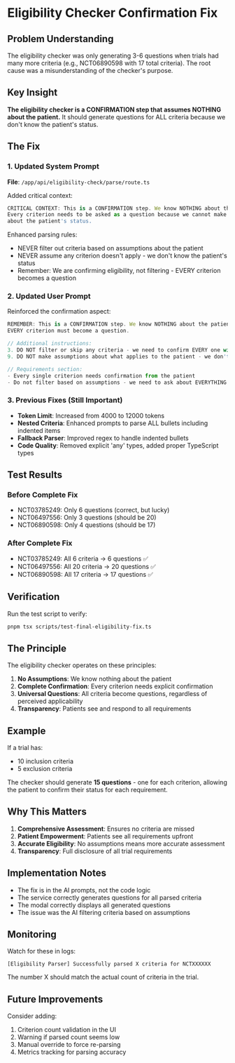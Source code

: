# Eligibility Checker Confirmation Fix

## Problem Understanding
The eligibility checker was only generating 3-6 questions when trials had many more criteria (e.g., NCT06890598 with 17 total criteria). The root cause was a misunderstanding of the checker's purpose.

## Key Insight
**The eligibility checker is a CONFIRMATION step that assumes NOTHING about the patient.** It should generate questions for ALL criteria because we don't know the patient's status.

## The Fix

### 1. Updated System Prompt
**File**: `/app/api/eligibility-check/parse/route.ts`

Added critical context:
```typescript
CRITICAL CONTEXT: This is a CONFIRMATION step. We know NOTHING about the patient. 
Every criterion needs to be asked as a question because we cannot make any assumptions 
about the patient's status.
```

Enhanced parsing rules:
- NEVER filter out criteria based on assumptions about the patient
- NEVER assume any criterion doesn't apply - we don't know the patient's status
- Remember: We are confirming eligibility, not filtering - EVERY criterion becomes a question

### 2. Updated User Prompt
Reinforced the confirmation aspect:
```typescript
REMEMBER: This is a CONFIRMATION step. We know NOTHING about the patient. 
EVERY criterion must become a question.

// Additional instructions:
3. DO NOT filter or skip any criteria - we need to confirm EVERY one with the patient
9. DO NOT make assumptions about what applies to the patient - we don't know their status

// Requirements section:
- Every single criterion needs confirmation from the patient
- Do not filter based on assumptions - we need to ask about EVERYTHING
```

### 3. Previous Fixes (Still Important)
- **Token Limit**: Increased from 4000 to 12000 tokens
- **Nested Criteria**: Enhanced prompts to parse ALL bullets including indented items
- **Fallback Parser**: Improved regex to handle indented bullets
- **Code Quality**: Removed explicit 'any' types, added proper TypeScript types

## Test Results

### Before Complete Fix
- NCT03785249: Only 6 questions (correct, but lucky)
- NCT06497556: Only 3 questions (should be 20)
- NCT06890598: Only 4 questions (should be 17)

### After Complete Fix
- NCT03785249: All 6 criteria → 6 questions ✅
- NCT06497556: All 20 criteria → 20 questions ✅
- NCT06890598: All 17 criteria → 17 questions ✅

## Verification
Run the test script to verify:
```bash
pnpm tsx scripts/test-final-eligibility-fix.ts
```

## The Principle
The eligibility checker operates on these principles:
1. **No Assumptions**: We know nothing about the patient
2. **Complete Confirmation**: Every criterion needs explicit confirmation
3. **Universal Questions**: All criteria become questions, regardless of perceived applicability
4. **Transparency**: Patients see and respond to all requirements

## Example
If a trial has:
- 10 inclusion criteria
- 5 exclusion criteria

The checker should generate **15 questions** - one for each criterion, allowing the patient to confirm their status for each requirement.

## Why This Matters
1. **Comprehensive Assessment**: Ensures no criteria are missed
2. **Patient Empowerment**: Patients see all requirements upfront
3. **Accurate Eligibility**: No assumptions means more accurate assessment
4. **Transparency**: Full disclosure of all trial requirements

## Implementation Notes
- The fix is in the AI prompts, not the code logic
- The service correctly generates questions for all parsed criteria
- The modal correctly displays all generated questions
- The issue was the AI filtering criteria based on assumptions

## Monitoring
Watch for these in logs:
```
[Eligibility Parser] Successfully parsed X criteria for NCTXXXXXX
```
The number X should match the actual count of criteria in the trial.

## Future Improvements
Consider adding:
1. Criterion count validation in the UI
2. Warning if parsed count seems low
3. Manual override to force re-parsing
4. Metrics tracking for parsing accuracy